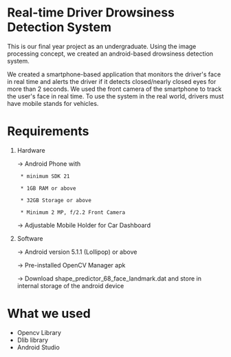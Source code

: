# Real-time Driver Drowsiness Detection System

This is our final year project as an undergraduate. Using the image processing concept, we created an android-based drowsiness detection system.

We created a smartphone-based application that monitors the driver's face in real time and alerts the driver if it detects closed/nearly closed eyes for more than 2 seconds. We used the front camera of the smartphone to track the user's face in real time. To use the system in the real world, drivers must have mobile stands for vehicles. 


# Requirements

1. Hardware

    -> Android Phone with
    
        * minimum SDK 21
        
        * 1GB RAM or above
        
        * 32GB Storage or above
        
        * Minimum 2 MP, f/2.2 Front Camera
    ->  Adjustable Mobile Holder for Car Dashboard

2. Software

    -> Android version 5.1.1 (Lollipop) or above
    
    -> Pre-installed OpenCV Manager apk
    
    -> Download shape_predictor_68_face_landmark.dat and store in internal storage of the android device


# What we used
- Opencv Library
- Dlib library
- Android Studio








